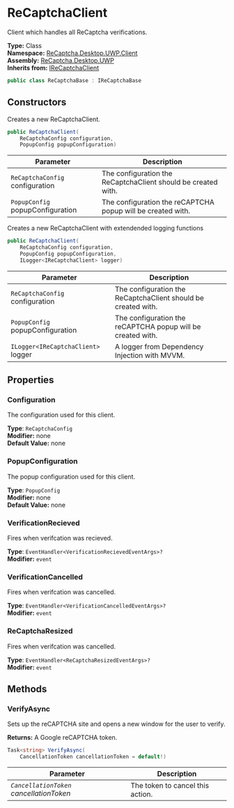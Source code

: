 # ReCaptchaClient
Client which handles all ReCaptcha verifications.

**Type:** Class
<br />
**Namespace:** [ReCaptcha.Desktop.UWP.Client](/ReCaptcha.Desktop/reference/recaptcha.desktop.uwp/client/)
<br />
**Assembly:** [ReCaptcha.Desktop.UWP](/ReCaptcha.Desktop/reference/recaptcha.desktop.uwp/)
<br />
**Inherits from:** [IReCaptchaClient](/ReCaptcha.Desktop/reference/recaptcha.desktop.uwp/client/interfaces/irecaptchaclient.html)

```cs
public class ReCaptchaBase : IReCaptchaBase
```


## Constructors
Creates a new ReCaptchaClient.
```cs
public ReCaptchaClient(
    ReCaptchaConfig configuration,
    PopupConfig popupConfiguration)
```
| Parameter                                                                                   | Description                                                 |
|---------------------------------------------------------------------------------------------|-------------------------------------------------------------|
| `ReCaptchaConfig` configuration | The configuration the ReCaptchaClient should be created with. |
| `PopupConfig` popupConfiguration | The configuration the reCAPTCHA popup will be created with. |

Creates a new ReCaptchaClient with extendended logging functions
```cs
public ReCaptchaClient(
    ReCaptchaConfig configuration,
    PopupConfig popupConfiguration,
    ILogger<IReCaptchaClient> logger)
```
| Parameter                                                                                   | Description                                                 |
|---------------------------------------------------------------------------------------------|-------------------------------------------------------------|
| `ReCaptchaConfig` configuration | The configuration the ReCaptchaClient should be created with. |
| `PopupConfig` popupConfiguration | The configuration the reCAPTCHA popup will be created with. |
| `ILogger<IReCaptchaClient>` logger | A logger from Dependency Injection with MVVM. |


## Properties

### Configuration
The configuration used for this client.

**Type**: `ReCaptchaConfig`
<br />
**Modifier:** none
<br />
**Default Value:** none

### PopupConfiguration
The popup configuration used for this client.

**Type**: `PopupConfig`
<br />
**Modifier:** none
<br />
**Default Value:** none

### VerificationRecieved
Fires when verifcation was recieved.

**Type**: `EventHandler<VerificationRecievedEventArgs>?`
<br />
**Modifier:** `event`

### VerificationCancelled
Fires when verifcation was cancelled.

**Type**: `EventHandler<VerificationCancelledEventArgs>?`
<br />
**Modifier:** `event`

### ReCaptchaResized
Fires when verifcation was cancelled.

**Type**: `EventHandler<ReCaptchaResizedEventArgs>?`
<br />
**Modifier:** `event`


## Methods

### VerifyAsync
Sets up the reCAPTCHA site and opens a new window for the user to verify.

**Returns:** A Google reCAPTCHA token.
```cs
Task<string> VerifyAsync(
    CancellationToken cancellationToken = default!)
```
| Parameter                                                | Description                           |
|----------------------------------------------------------|---------------------------------------|
| *`CancellationToken` cancellationToken*                  | The token to cancel this action.      |

